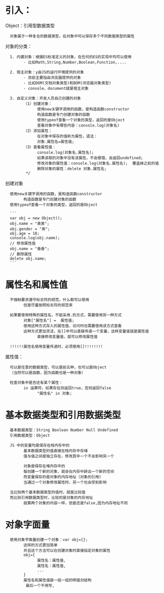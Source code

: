 # 引入：
Object：引用型数据类型

      对象属于一种复合的数据类型，在对象中可以保存多个不同数据类型的属性

对象的分类：

      1. 内建对象：根据ES标准定义的对象，在任何的ES的实现中均可以使用
            - 比如Math,String,Number,Boolean,Function,....

      2. 宿主对象：y由JS的运行环境提供的对象
            - 目前主要指由浏览器提供的对象
            - 比如DOM(文档对象类型)和BOM(浏览器对象类型)
            - console、document就是宿主对象

      3. 自定义对象：开发人员自己创建的对象
            （1）创建对象：
                  使用new关键字调用的函数，是构造函数constructor
                  构造函数是专门创建对象的函数
                  使用typeof查看一个对象的类型，返回的是Object
                  查看对象中有哪些内容：console.log(对象名)
            （2）添加属性：
                  在对象中保存的值称为属性，语法：
                  对象.属性名=属性值;
            （3）查看属性值：
                  console.log(对象名.属性名); 
                  如果读取的对象中没有该属性，不会报错，会返回undefined;
                  修改对象的属性值：console.log(对象名.属性名);  覆盖掉之前的值
                  删除对象的属性：delete 对象.属性名;
             */
创建对象

      使用new关键字调用的函数，是构造函数constructor
            构造函数是专门创建对象的函数
      使用typeof查看一个对象的类型，返回的是Object

      ```
      var obj = new Object();
      obj.name = "臭臭";
      obj.gender = "男";
      obj.age = 18;
      console.log(obj.name);
      // 修改属性值
      obj.name = "香香";
      // 删除属性
      delete obj.name;
      ```

# 属性名和属性值
      不强制要求遵守标志符的规范，什么都可以使用
            但是尽量按照标志符的规范来

      如果要使用特殊的属性名，不能采用.的方式，需要使用另一种方式
            对象["属性名"] =  属性值;
            使用这种方式存入的属性值，访问时也需要使用该方式查看
            这种方式更加灵活，在[]中可以直接传递一个变量，这样变量值就是属性值
                  直接修改变量值，就可以修改属性值

      !!!!!!属性名使用变量传递时，必须使用[]!!!!!!!!

属性值：

      可以是任意的数据类型，可以是前五种，也可以是Object
      （当然可以是函数，因为函数也是一种对象）

      检查对象中是否还有某个属性：
            in 运算符，如果存在则返回true，否则返回false
                  "属性名" in 对象;

# 基本数据类型和引用数据类型
      基本数据类型：String Boolean Number Null Undefined
      引用数据类型：Object

      JS 中的变量均是保存在栈内存中的
            基本数据类型的值直接在栈内存中存储
            值与值之间是独立存在，修改其中一个不会影响另一个
                  
            对象是保存在堆内存中的
            每创建一个新的对象，就会在内存中辟出一个新的空间
            而变量保存的是对象的内存地址（对象的引用)
            当通过一个对象修改属性时，另一个也会受到影响

      当比较两个基本数据类型的值时，就是比较值
      而比较引用数据类型时，比较的是对象的内存地址
            就算两个对象的内容一样，但是还是false,因为内存地址不同

# 对象字面量
      使用对象字面量创建一个对象：var obj={};
            这样的方式更加简单
            并且这个方法可以在创建对象时直接指定对象的属性
            obj={
                  属性名：属性值,
                  属性名：属性值,
                  ...
            }
            属性名和属性值是一组一组的明值对结构
             最后一个不用写,